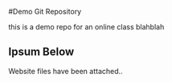 #Demo Git Repository

this is a demo repo for an online class
blahblah

## Ipsum Below

Website files have been attached.. 